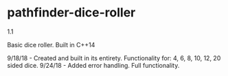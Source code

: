 # pathfinder-dice-roller

1.1

Basic dice roller. 
Built in C++14

9/18/18 - Created and built in its entirety. Functionality for: 4, 6, 8, 10, 12, 20 sided dice.
9/24/18 - Added error handling. Full functionality.
